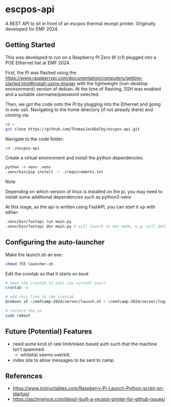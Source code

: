 # escpos-api

A REST API to sit in front of an escpos thermal receipt printer. Originally developed for EMF 2024.



## Getting Started

This was developed to run on a Raspberry PI Zero W (v1) plugged into a POE Ethernet hat at EMF 2024.

First, the PI was flashed using the <https://www.raspberrypi.com/documentation/computers/getting-started.html#install-using-imager> with the lightweight (non-desktop environrment) version of debian. At the time of flashing, SSH was enabled and a suitable username/password selected.

Then, we got the code onto the PI by plugging into the Ethernet and going in over ssh. Navigating to the home directory (if not already there) and cloning via:

``` bash
cd ~
git clone https://github.com/ThomasJackDalby/escpos-api.git
```

Navigate to the code folder:

``` bash
cd ./escpos-api
```

Create a virtual environment and install the python dependencies:
``` bash
python -m venv .venv
.venv/bin/pip install -r ./requirements.txt
```

> [!NOTE]  
> Depending on which version of linux is installed on the pi, you may need to install some additional dependencies such as python3-venv

At this stage, as the api is written using FastAPI, you can start it up with either:

``` bash
.venv/bin/fastapi run main.py
.venv/bin/fastapi dev main.py # will launch in dev mode, e.g. will detect code changes and re-launch
```

## Configuring the auto-launcher

Make the launch.sh an exe:

``` bash
chmod 755 launcher.sh
```

Edit the crontab so that it starts on boot

``` bash
# open the crontab to edit (as current user)
crontab -e

# add this line to the crontab
@reboot sh ~/emfcamp-2024/server/launch.sh > ~/emfcamp-2024/server/logs/cronlog.log 2>&1

# restart the pi
sudo reboot
```

## Future (Potential) Features

- need some kind of rate limit/token based auth such that the machine isn't spammed.
  - whitelist seems overkill.
- index site to allow messages to be sent to camp.

## References

- <https://www.instructables.com/Raspberry-Pi-Launch-Python-script-on-startup/>
- <https://aschmelyun.com/blog/i-built-a-receipt-printer-for-github-issues/>
